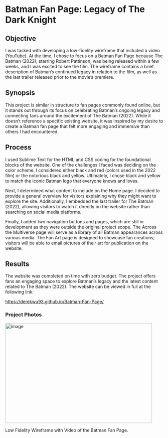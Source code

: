 # Batman Fan Page: Legacy of The Dark Knight

## Objective

I was tasked with developing a low-fidelity wireframe that included a video (YouTube).  At the time, I chose to focus on a Batman Fan Page because The Batman (2022), starring Robert Pattinson, was being released within a few weeks, and I was excited to see the film.  The wireframe contains a brief description of Batman’s continued legacy in relation to the film, as well as the last trailer released prior to the movie’s premiere.

## Synopsis

This project is similar in structure to fan pages commonly found online, but it stands out through its focus on celebrating Batman’s ongoing legacy and connecting fans around the excitement of The Batman (2022).  While it doesn’t reference a specific existing website, it was inspired by my desire to create a Batman fan page that felt more engaging and immersive than others I had encountered.   

## Process

I used Sublime Text for the HTML and CSS coding for the foundational blocks of the website.  One of the challenges I faced was deciding on the color scheme.  I considered either black and red (colors used in the 2022 film) or the notorious black and yellow.  Ultimately, I chose black and yellow to match the iconic Batman logo that everyone knows and loves. 

Next, I determined what content to include on the Home page.  I decided to provide a general overview for visitors explaining why they might want to explore the site.  Additionally, I embedded the last trailer for The Batman (2022), allowing visitors to watch it directly on the website rather than searching on social media platforms.

Finally, I added two navigation buttons and pages, which are still in development as they were outside the original project scope.  The Across the Multiverse page will serve as a library of all Batman appearances across various media.  The Fan Art page is designed to showcase fan creations; visitors will be able to email pictures of their art for publication on the website.

## Results

The website was completed on time with zero budget.  The project offers fans an engaging space to explore Batman’s legacy and the latest content related to The Batman (2022).  The website can be viewed in full at the following link:

https://derekwu93.github.io/Batman-Fan-Page/


### Project Photos
<img width="468" height="319" alt="image" src="https://github.com/user-attachments/assets/260438f1-5de2-4e23-bf2e-5a58d56a0b00" />

Low Fidelity Wireframe with Video of the Batman Fan Page.
